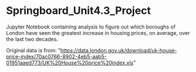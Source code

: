 # Springboard_Unit4.3_Project
Jupyter Notebook containing analysis to figure out which boroughs of London have seen the greatest increase in housing prices, on average, over the last two decades.

Original data is from: "https://data.london.gov.uk/download/uk-house-price-index/70ac0766-8902-4eb5-aab5-01951aaed773/UK%20House%20price%20index.xls"
